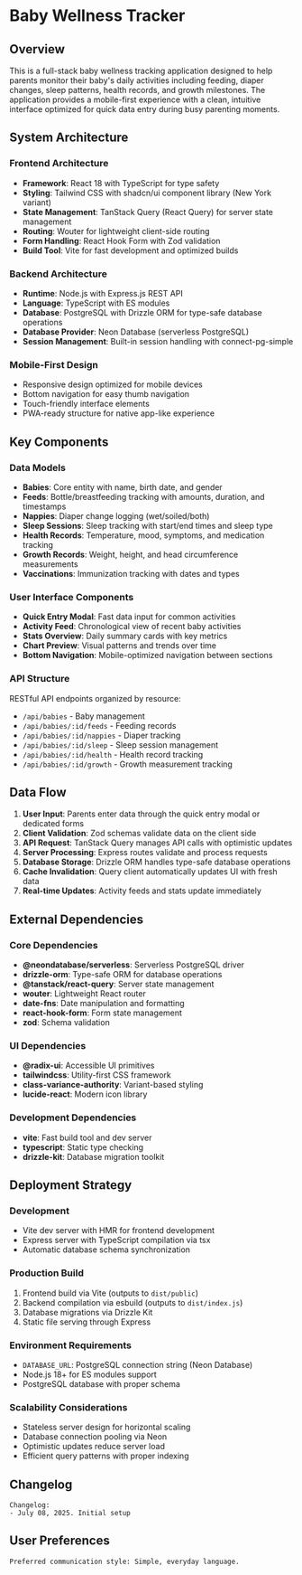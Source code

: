 # Baby Wellness Tracker

## Overview

This is a full-stack baby wellness tracking application designed to help parents monitor their baby's daily activities including feeding, diaper changes, sleep patterns, health records, and growth milestones. The application provides a mobile-first experience with a clean, intuitive interface optimized for quick data entry during busy parenting moments.

## System Architecture

### Frontend Architecture
- **Framework**: React 18 with TypeScript for type safety
- **Styling**: Tailwind CSS with shadcn/ui component library (New York variant)
- **State Management**: TanStack Query (React Query) for server state management
- **Routing**: Wouter for lightweight client-side routing
- **Form Handling**: React Hook Form with Zod validation
- **Build Tool**: Vite for fast development and optimized builds

### Backend Architecture
- **Runtime**: Node.js with Express.js REST API
- **Language**: TypeScript with ES modules
- **Database**: PostgreSQL with Drizzle ORM for type-safe database operations
- **Database Provider**: Neon Database (serverless PostgreSQL)
- **Session Management**: Built-in session handling with connect-pg-simple

### Mobile-First Design
- Responsive design optimized for mobile devices
- Bottom navigation for easy thumb navigation
- Touch-friendly interface elements
- PWA-ready structure for native app-like experience

## Key Components

### Data Models
- **Babies**: Core entity with name, birth date, and gender
- **Feeds**: Bottle/breastfeeding tracking with amounts, duration, and timestamps
- **Nappies**: Diaper change logging (wet/soiled/both)
- **Sleep Sessions**: Sleep tracking with start/end times and sleep type
- **Health Records**: Temperature, mood, symptoms, and medication tracking
- **Growth Records**: Weight, height, and head circumference measurements
- **Vaccinations**: Immunization tracking with dates and types

### User Interface Components
- **Quick Entry Modal**: Fast data input for common activities
- **Activity Feed**: Chronological view of recent baby activities
- **Stats Overview**: Daily summary cards with key metrics
- **Chart Preview**: Visual patterns and trends over time
- **Bottom Navigation**: Mobile-optimized navigation between sections

### API Structure
RESTful API endpoints organized by resource:
- `/api/babies` - Baby management
- `/api/babies/:id/feeds` - Feeding records
- `/api/babies/:id/nappies` - Diaper tracking
- `/api/babies/:id/sleep` - Sleep session management
- `/api/babies/:id/health` - Health record tracking
- `/api/babies/:id/growth` - Growth measurement tracking

## Data Flow

1. **User Input**: Parents enter data through the quick entry modal or dedicated forms
2. **Client Validation**: Zod schemas validate data on the client side
3. **API Request**: TanStack Query manages API calls with optimistic updates
4. **Server Processing**: Express routes validate and process requests
5. **Database Storage**: Drizzle ORM handles type-safe database operations
6. **Cache Invalidation**: Query client automatically updates UI with fresh data
7. **Real-time Updates**: Activity feeds and stats update immediately

## External Dependencies

### Core Dependencies
- **@neondatabase/serverless**: Serverless PostgreSQL driver
- **drizzle-orm**: Type-safe ORM for database operations
- **@tanstack/react-query**: Server state management
- **wouter**: Lightweight React router
- **date-fns**: Date manipulation and formatting
- **react-hook-form**: Form state management
- **zod**: Schema validation

### UI Dependencies
- **@radix-ui**: Accessible UI primitives
- **tailwindcss**: Utility-first CSS framework
- **class-variance-authority**: Variant-based styling
- **lucide-react**: Modern icon library

### Development Dependencies
- **vite**: Fast build tool and dev server
- **typescript**: Static type checking
- **drizzle-kit**: Database migration toolkit

## Deployment Strategy

### Development
- Vite dev server with HMR for frontend development
- Express server with TypeScript compilation via tsx
- Automatic database schema synchronization

### Production Build
1. Frontend build via Vite (outputs to `dist/public`)
2. Backend compilation via esbuild (outputs to `dist/index.js`)
3. Database migrations via Drizzle Kit
4. Static file serving through Express

### Environment Requirements
- `DATABASE_URL`: PostgreSQL connection string (Neon Database)
- Node.js 18+ for ES modules support
- PostgreSQL database with proper schema

### Scalability Considerations
- Stateless server design for horizontal scaling
- Database connection pooling via Neon
- Optimistic updates reduce server load
- Efficient query patterns with proper indexing

## Changelog

```
Changelog:
- July 08, 2025. Initial setup
```

## User Preferences

```
Preferred communication style: Simple, everyday language.
```